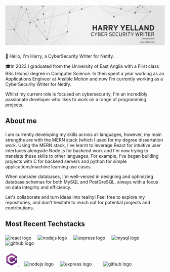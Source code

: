 <h1 align="left"></h1>

<img src="1715158433515.jpeg" style="width:100vw;"/>

###

<p align="left">👋 Hello, I'm Harry, a CyberSecurity Writer for Netify. </p>
<p align="left">🎓In 2023 I graduated from the University of East Anglia with a First class BSc (Hons) degree in Computer Science. In then spent a year working as an Applications Engineer at Ansible Motion and now I'm currently working as a CyberSecurity Writer for Netify.</p>

<p align="left">Whilst my current role is focused on cybersecurity, I'm an incredibly passionate developer who likes to work on a range of programming projects.</p>

###

<h2 align="left">About me</h2>

###

<p align="left">I am currently developing my skills across all languages, however, my main strengths are with the MERN stack (which I used for my degree dissertation work. Using the MERN stack, I've learnt to leverage React for intuitive user interfaces alongside Node.js for backend work and I'm now trying to translate these skills to other languages. For example, I've began building projects with C for backend servers and python for simple applications/machine learning use cases.</p>

<p align="left">When consider databases, I'm well-versed in designing and optimizing database schemas for both MySQL and PostGreSQL, always  with a focus on data integrity and efficiency.</p>



<p align="left">Let's collaborate and turn ideas into reality! Feel free to explore my repositories, and don't hesitate to reach out for potential projects and contributions.</p>

###

<h2 align="left">Most Recent Techstacks</h2>

###

<div align="left">
  <img src="https://cdn.jsdelivr.net/gh/devicons/devicon/icons/react/react-original.svg" height="40" alt="react logo"  />
  <img width="12" />
  <img src="https://cdn.jsdelivr.net/gh/devicons/devicon/icons/nodejs/nodejs-original.svg" height="40" alt="nodejs logo"  />
  <img width="12" />
  <img src="https://cdn.jsdelivr.net/gh/devicons/devicon/icons/express/express-original.svg" height="40" alt="express logo"  />
  <img width="12" />
  <img src="https://cdn.jsdelivr.net/gh/devicons/devicon/icons/mysql/mysql-original.svg" height="40" alt="mysql logo"  />
  <img width="12" />
  <img src="https://cdn.jsdelivr.net/gh/devicons/devicon/icons/github/github-original.svg" height="40" alt="github logo"  />
</div>

###
<div align="left">
  <a href="https://www.w3schools.com/cs/" target="_blank" rel="noreferrer"> <img src="https://raw.githubusercontent.com/devicons/devicon/master/icons/csharp/csharp-original.svg" alt="csharp" width="40" height="40"/> </a>
  <img width="12" />
  <img src="https://cdn.jsdelivr.net/gh/devicons/devicon/icons/nodejs/nodejs-original.svg" height="40" alt="nodejs logo"  />
  <img width="12" />
  <img src="https://cdn.jsdelivr.net/gh/devicons/devicon/icons/express/express-original.svg" height="40" alt="express logo"  />
  <img width="12" />
  <img width="12" />
  <img src="https://cdn.jsdelivr.net/gh/devicons/devicon/icons/github/github-original.svg" height="40" alt="github logo"  />
</div>
